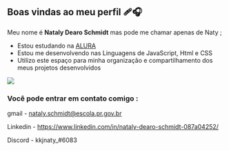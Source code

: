 ## Boas vindas ao meu perfil 🩹🎧

Meu nome é **Nataly Dearo Schmidt** mas pode me chamar apenas de Naty ;

- Estou estudando na [ALURA](https://www.alura.com.br)
- Estou me desenvolvendo nas Linguagens de JavaScript, Html e CSS
- Utilizo este espaço para minha organização e compartilhamento dos meus projetos desenvolvidos

![](https://media.tenor.com/i1tN3J_smWUAAAAi/aesthetic.gif)

### Você pode entrar em contato comigo :   

gmail - nataly.schmidt@escola.pr.gov.br

Linkedin - https://www.linkedin.com/in/nataly-dearo-schmidt-087a04252/

Discord - kkjnaty_#6083
